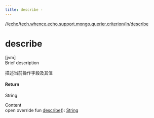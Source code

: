 ```yaml
---
title: describe -
---
```

//[echo](../../index.md)/[tech.whence.echo.support.mongo.querier.criterion](../index.md)/[In](index.md)/[describe](describe.md)



# describe  
[jvm]  
Brief description  


描述当前操作字段及其值



#### Return  


String

  
Content  
open override fun [describe](describe.md)(): [String](https://kotlinlang.org/api/latest/jvm/stdlib/kotlin/-string/index.html)  



